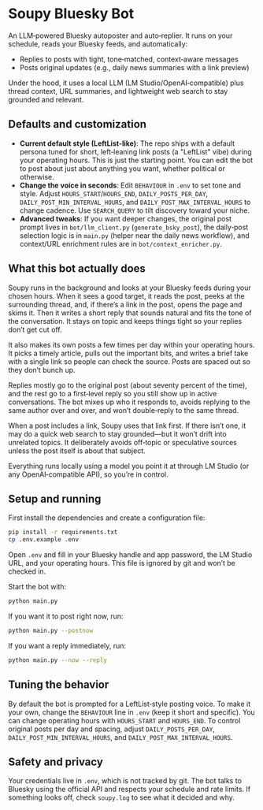 # Soupy Bluesky Bot

An LLM‑powered Bluesky autoposter and auto‑replier. It runs on your schedule, reads your Bluesky feeds, and automatically:
- Replies to posts with tight, tone‑matched, context‑aware messages
- Posts original updates (e.g., daily news summaries with a link preview)

Under the hood, it uses a local LLM (LM Studio/OpenAI‑compatible) plus thread context, URL summaries, and lightweight web search to stay grounded and relevant.

## Defaults and customization

- **Current default style (LeftList‑like)**: The repo ships with a default persona tuned for short, left‑leaning link posts (a "LeftList" vibe) during your operating hours. This is just the starting point.  You can edit the bot to post about just about anything you want, whether political or otherwise.
- **Change the voice in seconds**: Edit `BEHAVIOUR` in `.env` to set tone and style. Adjust `HOURS_START`/`HOURS_END`, `DAILY_POSTS_PER_DAY`, `DAILY_POST_MIN_INTERVAL_HOURS`, and `DAILY_POST_MAX_INTERVAL_HOURS` to change cadence. Use `SEARCH_QUERY` to tilt discovery toward your niche.
- **Advanced tweaks**: If you want deeper changes, the original post prompt lives in `bot/llm_client.py` (`generate_bsky_post`), the daily‑post selection logic is in `main.py` (helper near the daily news workflow), and context/URL enrichment rules are in `bot/context_enricher.py`.

## What this bot actually does

Soupy runs in the background and looks at your Bluesky feeds during your chosen hours. When it sees a good target, it reads the post, peeks at the surrounding thread, and, if there’s a link in the post, opens the page and skims it. Then it writes a short reply that sounds natural and fits the tone of the conversation. It stays on topic and keeps things tight so your replies don’t get cut off.

It also makes its own posts a few times per day within your operating hours. It picks a timely article, pulls out the important bits, and writes a brief take with a single link so people can check the source. Posts are spaced out so they don’t bunch up.

Replies mostly go to the original post (about seventy percent of the time), and the rest go to a first‑level reply so you still show up in active conversations. The bot mixes up who it responds to, avoids replying to the same author over and over, and won’t double‑reply to the same thread.

When a post includes a link, Soupy uses that link first. If there isn’t one, it may do a quick web search to stay grounded—but it won’t drift into unrelated topics. It deliberately avoids off‑topic or speculative sources unless the post itself is about that subject.

Everything runs locally using a model you point it at through LM Studio (or any OpenAI‑compatible API), so you’re in control.

## Setup and running

First install the dependencies and create a configuration file:
```bash
pip install -r requirements.txt
cp .env.example .env
```
Open `.env` and fill in your Bluesky handle and app password, the LM Studio URL, and your operating hours. This file is ignored by git and won’t be checked in.

Start the bot with:
```bash
python main.py
```
If you want it to post right now, run:
```bash
python main.py --postnow
```
If you want a reply immediately, run:
```bash
python main.py --now --reply
```

## Tuning the behavior

By default the bot is prompted for a LeftList‑style posting voice. To make it your own, change the `BEHAVIOUR` line in `.env` (keep it short and specific). You can change operating hours with `HOURS_START` and `HOURS_END`. To control original posts per day and spacing, adjust `DAILY_POSTS_PER_DAY`, `DAILY_POST_MIN_INTERVAL_HOURS`, and `DAILY_POST_MAX_INTERVAL_HOURS`.

## Safety and privacy

Your credentials live in `.env`, which is not tracked by git. The bot talks to Bluesky using the official API and respects your schedule and rate limits. If something looks off, check `soupy.log` to see what it decided and why.